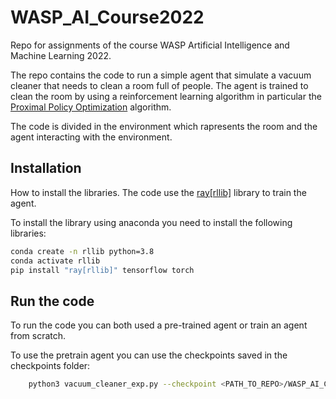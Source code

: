 # WASP_AI_Course2022

Repo for assignments of the course WASP Artificial Intelligence and Machine Learning 2022.

The repo contains the code to run a simple agent that simulate a vacuum cleaner that needs to clean a room full of people.
The agent is trained to clean the room by using a reinforcement learning algorithm in particular the [Proximal Policy Optimization](https://arxiv.org/abs/1707.06347) algorithm.

The code is divided in the environment which rapresents the room and the agent interacting with the environment.

## Installation

How to install the libraries. 
The code use the [ray\[rllib\]](https://docs.ray.io/en/latest/rllib/index.html) library to train the agent.

To install the library using anaconda you need to install the following libraries:

```bash
conda create -n rllib python=3.8
conda activate rllib
pip install "ray[rllib]" tensorflow torch
```

## Run the code

To run the code you can both used a pre-trained agent or train an agent from scratch.

To use the pretrain agent you can use the checkpoints saved in the checkpoints folder:

```bash
    python3 vacuum_cleaner_exp.py --checkpoint <PATH_TO_REPO>/WASP_AI_Course2022/checkpoints/PPOTrainer_2022-04-25_16-42-57/PPOTrainer_VacuumCleanerEnv_ffac3_00000_0_2022-04-25_16-42-58/checkpoint_000180/checkpoint-180
```
